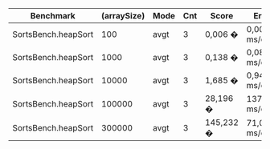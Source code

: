 | **Benchmark** | **(arraySize)** | **Mode** | **Cnt** | **Score** | **Error** | **Units** |
|---|---|---|---|---|---|---|
| SortsBench.heapSort | 100 | avgt | 3 | 0,006 � | 0,003  ms/op |
| SortsBench.heapSort | 1000 | avgt | 3 | 0,138 � | 0,085  ms/op |
| SortsBench.heapSort | 10000 | avgt | 3 | 1,685 � | 0,944  ms/op |
| SortsBench.heapSort | 100000 | avgt | 3 | 28,196 � | 137,648  ms/op |
| SortsBench.heapSort | 300000 | avgt | 3 | 145,232 � | 71,032  ms/op |

<!-- | SortsBench.improvedInsertionSort |          100|  avgt |   3 |      ? 10??  |             ms/op|
| SortsBench.improvedInsertionSort |         1000|  avgt |   3 |       0,002 �|      0,001  ms/op|
| SortsBench.improvedInsertionSort |        10000|  avgt |   3 |       0,023 �|      0,003  ms/op|
| SortsBench.improvedInsertionSort |       100000|  avgt |   3 |       0,333 �|      1,067  ms/op|
| SortsBench.improvedInsertionSort |       300000|  avgt |   3 |       4,153 �|      3,712  ms/op|

| SortsBench.insertionSort |                  100|  avgt |    3 |      ? 10??  |             ms/op|
| SortsBench.insertionSort |                 1000|  avgt |    3 |       0,004 �|      0,001  ms/op|
| SortsBench.insertionSort |                10000|  avgt |    3 |       0,045 �|      0,031  ms/op|
| SortsBench.insertionSort |               100000|  avgt |    3 |   23975,411 �|  15678,422  ms/op|
| SortsBench.insertionSort |               300000|  avgt |    3 |  847472,233 �| 949223,399  ms/op|

| SortsBench.mergeSort |                      100|  avgt |    3 |       0,018 �|      0,010  ms/op|
| SortsBench.mergeSort |                     1000|  avgt |    3 |       0,296 �|      0,242  ms/op|
| SortsBench.mergeSort |                    10000|  avgt |    3 |      22,494 �|      5,945  ms/op|
| SortsBench.mergeSort |                   100000|  avgt |    3 |    4184,836 �|   5123,789  ms/op|
| SortsBench.mergeSort |                   300000|  avgt |    3 |   41310,593 �|   4914,169  ms/op|

| SortsBench.quickSort |                      100|  avgt |    3 |      0,009 �|      0,006  ms/op|
| SortsBench.quickSort |                     1000|  avgt |    3 |      0,117 �|      0,068  ms/op|
| SortsBench.quickSort |                    10000|  avgt |    3 |      1,542 �|      0,828  ms/op|
| SortsBench.quickSort |                   100000|  avgt |    3 |     29,824 �|     37,435  ms/op|
| SortsBench.quickSort |                   300000|  avgt |    3 |    188,116 �|    167,447  ms/op| -->